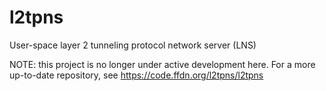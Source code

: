 # l2tpns
User-space layer 2 tunneling protocol network server (LNS)

NOTE: this project is no longer under active development here.  For a more up-to-date repository, see https://code.ffdn.org/l2tpns/l2tpns
